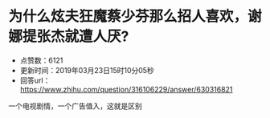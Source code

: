 # 为什么炫夫狂魔蔡少芬那么招人喜欢，谢娜提张杰就遭人厌?
- 点赞数：6121
- 更新时间：2019年03月23日15时10分05秒
- 回答url：https://www.zhihu.com/question/316106229/answer/630316821
<body>
 <p data-pid="nr6t175H">一个电视剧情，一个广告值入，这就是区别</p>
</body>